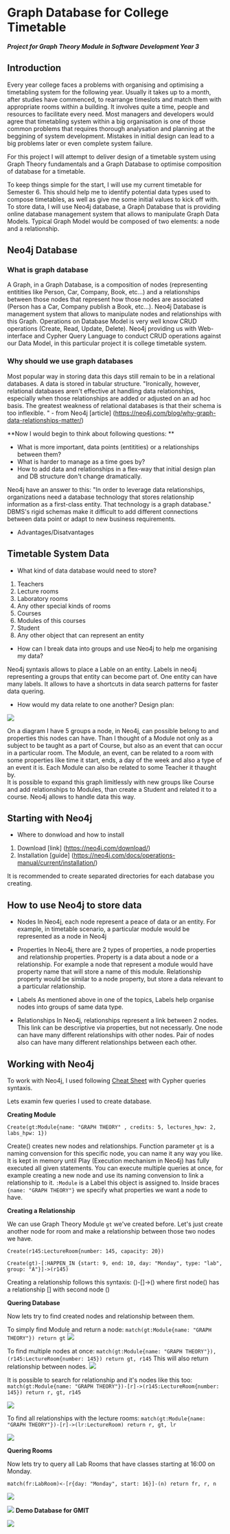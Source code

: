 # Graph Database for College Timetable
_**Project for Graph Theory Module in Software Development Year 3**_

## Introduction
Every year college faces a problems with organising and optimising a timetabling system for the following year.
Usually it takes up to a month, after studies have commenced, to rearrange timeslots 
and match them with appropriate rooms within a building. It involves quite a time, people and resources to facilitate every need.
Most managers and developers would agree that timetabling system within a big organisation is one of those common problems
that requires thorough analysation and planning at the beggining of system development. Mistakes in initial design can lead to 
a big problems later or even complete system failure. 

For this project I will attempt to deliver design of a timetable system using Graph Theory fundamentals 
and a Graph Database to optimise composition of database for a timetable.
	
To keep things simple for the start, I will use my current timetable for Semester 6. 
This should help me to identify potential data types used to compose timetables, as well as give me some initial values to kick off with.
To store data, I will use Neo4j database, a Graph Database that is providing online database management system 
that allows to manipulate Graph Data Models. Typical Graph Model would be composed of two elements: a node and a relationship.
	
## Neo4j Database 
### What is graph database

A Graph, in a Graph Database, is a composition of nodes (representing entitities like Person, Car, Company, Book, etc...)
and a relationships between those nodes that represent how those nodes are associated (Person has a Car, Company publish a Book, etc...).
Neo4j Database is management system that allows to manipulate nodes and relationships with this Graph. 
Operations on Database Model is very well know CRUD operations (Create, Read, Update, Delete). Neo4j providing us with 
Web-interface and Cypher Query Language to conduct CRUD operations against our Data Model, in this particular project it is 
college timetable system.

### Why should we use graph databases

Most popular way in storing data this days still remain to be in a relational databases. A data is stored in
tabular structure. "Ironically, however, relational databases aren't effective at handling data relationships, 
especially when those relationships are added or adjusted on an ad hoc basis.
The greatest weakness of relational databases is that their schema is too inflexible. " - from Neo4j [article] (https://neo4j.com/blog/why-graph-data-relationships-matter/)

**Now I would begin to think about following questions: **
* What is more important, data points (entitities) or a relationships between them? 
* What is harder to manage as a time goes by? 
* How to add data and relationships in a flex-way that initial design plan and DB structure don't change dramatically.
	
Neo4j have an answer to this: "In order to leverage data relationships, organizations need a database technology 
that stores relationship information as a first-class entity. That technology is a graph database."
DBMS's rigid schemas make it difficult to add different connections between data point or adapt to new business requirements.

* Advantages/Disatvantages 

	
## Timetable System Data
* What kind of data database would need to store?
1) Teachers
2) Lecture rooms
3) Laboratory rooms
4) Any other special kinds of rooms
5) Courses
6) Modules of this courses
7) Student
8) Any other object that can represent an entity 


* How can I break data into groups and use Neo4j to help me organising my data?

Neo4j syntaxis allows to place a Lable on an entity. Labels in neo4j representing a groups that entity can become part of. One entity can have many labels. It allows to have a shortcuts in data search patterns for faster data quering. 

* How would my data relate to one another? Design plan:

![](https://github.com/EddyCodeIt/College_Timetable_Graph_DB_Design/blob/master/Doc%20Snippets/design.jpg)

On a diagram I have 5 groups a node, in Neo4j, can possible belong to and properties this nodes can have. 
Than I thought of a Module not only as a subject to be taught as a part of Course, but also as an event that can occur in
a particular room. The Module, an event, can be related to a room with some properties like time it start, ends, a day of the week
and also a type of an event it is. 
Each Module can also be related to some Teacher it thaught by.  
It is possible to expand this graph limitlessly with new groups like Course and add relationships to Modules, than create
a Student and related it to a course. Neo4j allows to handle data this way. 

## Starting with Neo4j 
* Where to donwload and how to install
1) Download [link] (https://neo4j.com/download/)
2) Installation [guide] (https://neo4j.com/docs/operations-manual/current/installation/)

It is recommended to create separated directories for each database you creating. 

## How to use Neo4j to store data
* Nodes
In Neo4j, each node represent a peace of data or an entity. 
For example, in timetable scenario, a particular module would be represented as a node in Neo4j

* Properties
In Neo4j, there are 2 types of properties, a node properties and relationship properties.
Property is a data about a node or a relationship. 
For example a node that represent a module would have property name that will store a name of this module.
Relationship property would be similar to a node property, but store a data relevant to a particular relationship.

* Labels
As mentioned above in one of the topics, Labels help organise nodes into groups of same data type.

* Relationships
In Neo4j, relationships represent a link between 2 nodes. This link can be descriptive via properties, but not necessarly.
One node can have many different relationships with other nodes. Pair of nodes also can have many different relationships
between each other.

## Working with Neo4j

To work with Neo4j, I used following [Cheat Sheet](https://neo4j.com/docs/cypher-refcard/current/) with Cypher queries syntaxis.

Lets examin few queries I used to create database. 

**Creating Module** 

`Create(gt:Module{name: "GRAPH THEORY" , credits: 5, lectures_hpw: 2, labs_hpw: 1})`

Create() creates new nodes and relationships.
Function parameter `gt` is a naming convension for this specific node, you can name it any way you like. It is kept in memory until Play (Execution mechanism in Neo4j) has fully executed all given statements.
You can execute multiple queries at once, for example creating a new node and use its naming convension
to link a relationship to it. 
`:Module` is a Label this object is assigned to. 
Inside braces `{name: "GRAPH THEORY"}` we specify what properties we want a node to have.

**Creating a Relationship** 

We can use Graph Theory Module `gt` we've created before.
Let's just create another node for room and make a relationship between those two nodes we have.

`Create(r145:LectureRoom{number: 145, capacity: 20})`

`Create(gt)-[:HAPPEN_IN {start: 9, end: 10, day: "Monday", type: "lab", group: "A"}]->(r145)`

Creating a relationship follows this syntaxis: ()-[]->()
where first node() has a relationship [] with second node ()

**Quering Database** 

Now lets try to find created nodes and relationship between them.

To simply find Module and return a node: 
`match(gt:Module{name: "GRAPH THEORY"}) return gt`
![](https://github.com/EddyCodeIt/College_Timetable_Graph_DB_Design/blob/master/Doc%20Snippets/Node.PNG)

To find multiple nodes at once: 
`match(gt:Module{name: "GRAPH THEORY"}),(r145:LectureRoom{number: 145})
return gt, r145`
This will also return relationship between nodes.
![](https://github.com/EddyCodeIt/College_Timetable_Graph_DB_Design/blob/master/Doc%20Snippets/twoNodes.PNG)

It is possible to search for relationship and it's nodes like this too: 
`match(gt:Module{name: "GRAPH THEORY"})-[r]->(r145:LectureRoom{number: 145})
return r, gt, r145`

![](https://github.com/EddyCodeIt/College_Timetable_Graph_DB_Design/blob/master/Doc%20Snippets/twoNodesRelationship.PNG)

To find all relationships with the lecture rooms:
`match(gt:Module{name: "GRAPH THEORY"})-[r]->(lr:LectureRoom)
return r, gt, lr`

![](https://github.com/EddyCodeIt/College_Timetable_Graph_DB_Design/blob/master/Doc%20Snippets/relationships.PNG)

**Quering Rooms**

Now lets try to query all Lab Rooms that have classes starting at 16:00 on Monday.

`match(fr:LabRoom)<-[r{day: "Monday", start: 16}]-(n) return fr, r, n`

![](https://github.com/EddyCodeIt/College_Timetable_Graph_DB_Design/blob/master/Doc%20Snippets/QueringRooms.PNG)

![](https://github.com/EddyCodeIt/College_Timetable_Graph_DB_Design/blob/master/Doc%20Snippets/QueringRoomsRows.PNG)
**Demo Database for GMIT**

![](https://github.com/EddyCodeIt/College_Timetable_Graph_DB_Design/blob/master/Doc%20Snippets/DatabaseDemo.PNG)
